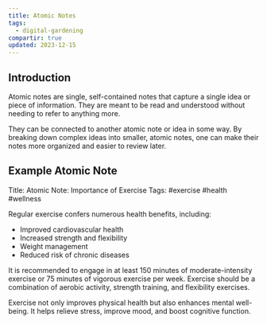 ```yaml
---
title: Atomic Notes
tags:
  - digital-gardening
compartir: true
updated: 2023-12-15
---
```


## Introduction

Atomic notes are single, self-contained notes that capture a single idea or piece of information. They are meant to be read and understood without needing to refer to anything more.

They can be connected to another atomic note or idea in some way. By breaking down complex ideas into smaller, atomic notes, one can make their notes more organized and easier to review later.

## Example Atomic Note

Title: Atomic Note: Importance of Exercise
Tags: #exercise #health #wellness

Regular exercise confers numerous health benefits, including:
- Improved cardiovascular health
- Increased strength and flexibility
- Weight management
- Reduced risk of chronic diseases

It is recommended to engage in at least 150 minutes of moderate-intensity exercise or 75 minutes of vigorous exercise per week. Exercise should be a combination of aerobic activity, strength training, and flexibility exercises.

Exercise not only improves physical health but also enhances mental well-being. It helps relieve stress, improve mood, and boost cognitive function.
